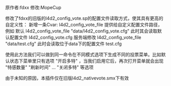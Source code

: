 原作者:fdxx
修改:MopeCup

修改了fdxx的旧版的l4d2_config_vote.sp的配置文件读取方式，使其具有更高的自定义性：
新增一条Cvar: l4d2_config_vote_file 提供给自定义配置文件路径，例如
默认 l4d2_config_vote_file "data/l4d2_config_vote.cfg" 此时其会读取默认配置文件 l4d2_config_vote.cfg
服务端修改 l4d2_config_vote_file "data/test.cfg" 此时会读取位于data下的配置文件 test.cfg

使用此方法我们可以做到同一命令在不同模式选项下生成不同的投票菜单。比如默认状态下菜单里只有选项 "开启多特" ，当我们启用它后，再次打开菜单就会出现 "特感数量" "刷新时间" ... "关闭多特" 等选项

由于未知的原因，本插件仅在旧版l4d2_nativevote.smx下有效